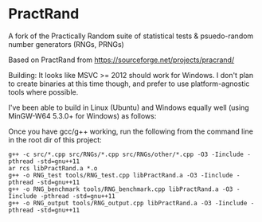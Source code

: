 # PractRand
A fork of the Practically Random suite of statistical tests &amp; psuedo-random number generators (RNGs, PRNGs)

Based on PractRand from https://sourceforge.net/projects/pracrand/

Building:
It looks like MSVC >= 2012 should work for Windows. I don't plan to create binaries at this time though, and prefer to use platform-agnostic tools where possible.

I've been able to build in Linux (Ubuntu) and Windows equally well (using MinGW-W64 5.3.0+ for Windows) as follows:

Once you have gcc/g++ working, run the following from the command line in the root dir of this project:

```
g++ -c src/*.cpp src/RNGs/*.cpp src/RNGs/other/*.cpp -O3 -Iinclude -pthread -std=gnu++11
ar rcs libPractRand.a *.o
g++ -o RNG_test tools/RNG_test.cpp libPractRand.a -O3 -Iinclude -pthread -std=gnu++11
g++ -o RNG_benchmark tools/RNG_benchmark.cpp libPractRand.a -O3 -Iinclude -pthread -std=gnu++11
g++ -o RNG_output tools/RNG_output.cpp libPractRand.a -O3 -Iinclude -pthread -std=gnu++11
```

